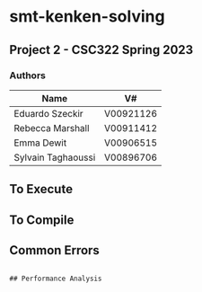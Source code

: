 # smt-kenken-solving

## Project 2 - CSC322 Spring 2023

### Authors


| Name               | V#               |
| ----------------   | ---------------- |
| Eduardo Szeckir    | V00921126        |
| Rebecca Marshall   | V00911412        |
| Emma Dewit         | V00906515        |
| Sylvain Taghaoussi | V00896706        |

## To Execute


## To Compile



## Common Errors

```

## Performance Analysis

